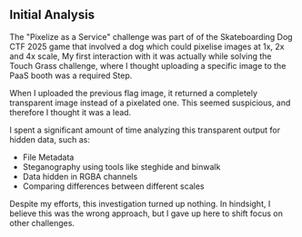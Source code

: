 ## Initial Analysis
The "Pixelize as a Service" challenge was part of of the Skateboarding Dog CTF 2025 game that involved a dog which could pixelise images at 1x, 2x and 4x scale,  My first interaction with it was actually while solving the Touch Grass challenge, where I thought uploading a specific image to the PaaS booth was a required Step.

When I uploaded the previous flag image, it returned a completely transparent image instead of a pixelated one.  This seemed suspicious, and therefore I thought it was a lead.

I spent a significant amount of time analyzing this transparent output for hidden data, such as:
 - File Metadata
 - Steganography using tools like steghide and binwalk
 - Data hidden in RGBA channels
 - Comparing differences between different scales

Despite my efforts, this investigation turned up nothing.  In hindsight, I believe this was the wrong approach, but I gave up here to shift focus on other challenges.
